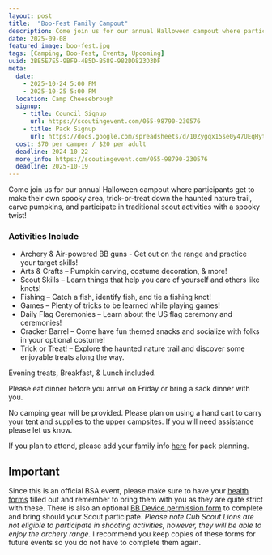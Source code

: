 ```yaml
---
layout: post
title:  "Boo-Fest Family Campout"
description: Come join us for our annual Halloween campout where participants get to make their own spooky area, trick-or-treat down the haunted nature trail.
date: 2025-09-08
featured_image: boo-fest.jpg
tags: [Camping, Boo-Fest, Events, Upcoming]
uuid: 2BE5E7E5-9BF9-4B5D-B589-982DD823D3DF
meta:
  date:
    - 2025-10-24 5:00 PM
    - 2025-10-25 5:00 PM
  location: Camp Cheesebrough
  signup:
    - title: Council Signup
      url: https://scoutingevent.com/055-98790-230576
    - title: Pack Signup
      url: https://docs.google.com/spreadsheets/d/10Zygqx15se0y47UEqHytYcI4PiuCeklgZmqYMTgupqk/edit?usp=sharing
  cost: $70 per camper / $20 per adult
  deadline: 2024-10-22
  more_info: https://scoutingevent.com/055-98790-230576
  deadline: 2025-10-19
---
```


Come join us for our annual Halloween campout where participants get to make their own spooky area, trick-or-treat down the haunted nature trail, carve pumpkins, and participate in traditional scout activities with a spooky twist!

### Activities Include

* Archery & Air-powered BB guns - Get out on the range and practice your target skills!
* Arts & Crafts – Pumpkin carving, costume decoration, & more!
* Scout Skills – Learn things that help you care of yourself and others like knots!
* Fishing – Catch a fish, identify fish, and tie a fishing knot!
* Games – Plenty of tricks to be learned while playing games!
* Daily Flag Ceremonies – Learn about the US flag ceremony and ceremonies!
* Cracker Barrel – Come have fun themed snacks and socialize with folks in your optional costume!
* Trick or Treat! – Explore the haunted nature trail and discover some enjoyable treats along the way.

Evening treats, Breakfast, & Lunch included.

Please eat dinner before you arrive on Friday or bring a sack dinner with you.

No camping gear will be provided. Please plan on using a hand cart to carry your tent and supplies to the upper campsites. If you will need assistance please let us know.

If you plan to attend, please add your family info [here](https://docs.google.com/spreadsheets/d/10Zygqx15se0y47UEqHytYcI4PiuCeklgZmqYMTgupqk/edit?usp=sharing) for pack planning.



## Important

Since this is an official BSA event, please make sure to have your [health forms](https://scoutingevent.com/Download/055129489/OR/Health_AB_Forms.pdf) filled out and remember to bring them with you as they are quite strict with these. There is also an optional [BB Device permission form](https://scoutingevent.com/Download/055131095/OR/2020CALIFORNIABBFormsimplified.pdf) to complete and bring should your Scout participate. *Please note Cub Scout Lions are not eligible to participate in shooting activities, however, they will be able to enjoy the archery range.* I recommend you keep copies of these forms for future events so you do not have to complete them again.
